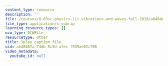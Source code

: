 ```yaml
---
content_type: resource
description: ''
file: /courses/8-03sc-physics-iii-vibrations-and-waves-fall-2016/ab48467a74db5c5dafecf939ae02c766_Ahv7Akj2xs4.vtt
file_type: application/x-subrip
learning_resource_types: []
ocw_type: OCWFile
resourcetype: Other
title: 3play caption file
uid: ab48467a-74db-5c5d-afec-f939ae02c766
video_metadata:
  youtube_id: null
---
```

